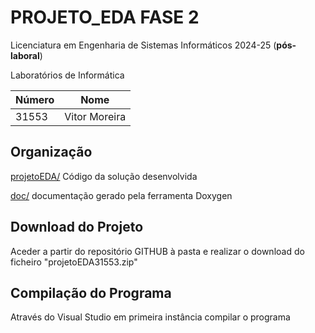 # PROJETO_EDA FASE 2

Licenciatura em Engenharia de Sistemas Informáticos 2024-25 (**pós-laboral**)

Laboratórios de Informática 

| Número | Nome |
| -----   | ---- |
|  31553     |  Vitor Moreira  |

## Organização

[projetoEDA/](./projetoEDA/)  Código da solução desenvolvida 

[doc/](.doc/)  documentação gerado pela ferramenta Doxygen

## Download do Projeto

Aceder a partir do repositório GITHUB à pasta e realizar o download do ficheiro "projetoEDA31553.zip"

## Compilação do Programa

Através do Visual Studio em primeira instância compilar o programa
